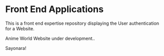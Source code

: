 # Front End Applications

This is a front end expertise repository displaying the User authentication for a Website.

Anime World Website under development..


Sayonara!